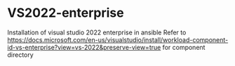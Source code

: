 # VS2022-enterprise
Installation of visual studio 2022 enterprise in ansible
Refer to https://docs.microsoft.com/en-us/visualstudio/install/workload-component-id-vs-enterprise?view=vs-2022&preserve-view=true for component directory
